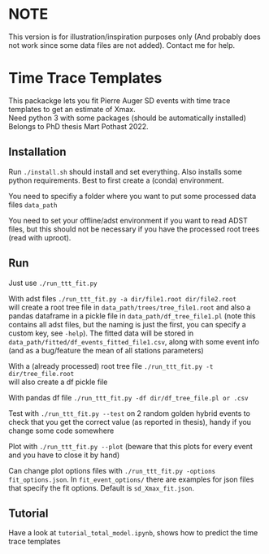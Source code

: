 # NOTE
This version is for illustration/inspiration purposes only (And probably does not work since some data files
are not added). Contact me for help.

# Time Trace Templates

This packackge lets you fit Pierre Auger SD events with time trace templates to get an estimate of Xmax.\
Need python 3 with some packages (should be automatically installed)
Belongs to PhD thesis Mart Pothast 2022.

## Installation
Run `./install.sh` should install and set everything. Also installs some python requirements. Best to first
create a (conda) environment.

You need to specifiy a folder where you want to put some processed data files `data_path`


You need to set your offline/adst environment if you want to read ADST files, but this should not be necessary
if you have the processed root trees (read with uproot).

## Run
Just use `./run_ttt_fit.py`

With adst files `./run_ttt_fit.py -a dir/file1.root dir/file2.root` \
will create a root tree file in `data_path/trees/tree_file1.root` and also a pandas dataframe in a pickle file
in `data_path/df_tree_file1.pl` (note this contains all adst files, but the naming is just the first, you
can specify a custom key, see `-help`). The fitted data will be stored in
`data_path/fitted/df_events_fitted_file1.csv`, along with some event info (and as a bug/feature the mean of all
stations parameters)

With a (already processed) root tree file `./run_ttt_fit.py -t dir/tree_file.root` \
will also create a df pickle file

With pandas df file `./run_ttt_fit.py -df dir/df_tree_file.pl or .csv`

Test with `./run_ttt_fit.py --test` on 2 random golden hybrid events to check that you get the correct value (as reported
in thesis), handy if you change some code somewhere

Plot with `./run_ttt_fit.py --plot` (beware that this plots for every event and you have to close it by hand)

Can change plot options files with `./run_ttt_fit.py -options fit_options.json`. In `fit_event_options/` there are examples for json files that specify the fit options. Default is `sd_Xmax_fit.json`.


## Tutorial

Have a look at `tutorial_total_model.ipynb`, shows how to predict the time trace templates
